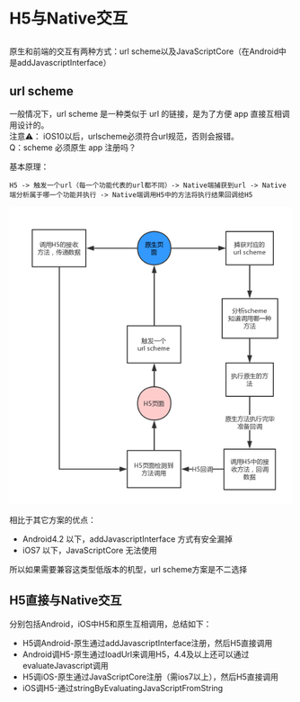 # H5与Native交互

## 
原生和前端的交互有两种方式：url scheme以及JavaScriptCore（在Android中是addJavascriptInterface）

## url scheme
一般情况下，url scheme 是一种类似于 url 的链接，是为了方便 app 直接互相调用设计的。  
注意⚠️： ️iOS10以后，urlscheme必须符合url规范，否则会报错。  
Q：scheme 必须原生 app 注册吗？

基本原理：
```
H5 -> 触发一个url（每一个功能代表的url都不同）-> Native端捕获到url -> Native端分析属于哪一个功能并执行 -> Native端调用H5中的方法将执行结果回调给H5
```
![url_scheme](../images/url_scheme.png)

相比于其它方案的优点：
- Android4.2 以下，addJavascriptInterface 方式有安全漏掉
- iOS7 以下，JavaScriptCore 无法使用  

所以如果需要兼容这类型低版本的机型，url scheme方案是不二选择  

## H5直接与Native交互
分别包括Android，iOS中H5和原生互相调用，总结如下：
- H5调Android-原生通过addJavascriptInterface注册，然后H5直接调用
- Android调H5-原生通过loadUrl来调用H5，4.4及以上还可以通过evaluateJavascript调用
- H5调iOS-原生通过JavaScriptCore注册（需ios7以上），然后H5直接调用
- iOS调H5-通过stringByEvaluatingJavaScriptFromString